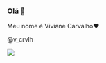 ### Olá 🤙

Meu nome é Viviane Carvalho❤️

@v_crvlh

![](tenor.com/pt-BR/view/snoopy-aksel-hoover-cooldog-aksually-gif-27020410)
